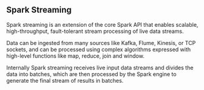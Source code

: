 ## Spark Streaming

Spark streaming is an extension of the core Spark API that enables scalable, high-throughput, fault-tolerant stream processing of live data streams.

Data can be ingested from many sources like Kafka, Flume, Kinesis, or TCP sockets, and can be processed using complex algorithms expressed with high-level functions like map, reduce, join and window.

Internally Spark streaming receives live input data streams and divides the data into batches, which are then processed by the Spark engine to generate the final stream of results in batches.


